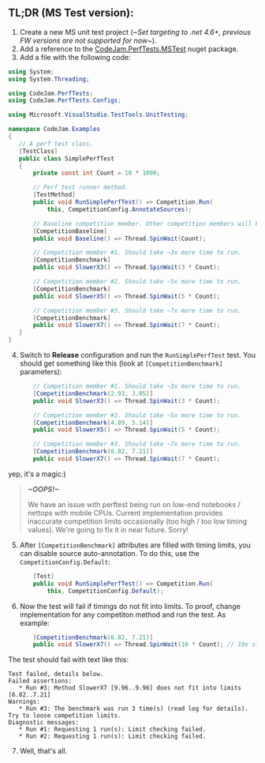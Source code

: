 ## TL;DR (MS Test version):

1. Create a new MS unit test project (*~Set targeting to .net 4.6+, previous FW versions are not supported for now~*).
2. Add a reference to the [CodeJam.PerfTests.MSTest](https://www.nuget.org/packages/CodeJam.PerfTests.MSTest) nuget package.
3. Add a file with the following code:
 ```c#
using System;
using System.Threading;

using CodeJam.PerfTests;
using CodeJam.PerfTests.Configs;

using Microsoft.VisualStudio.TestTools.UnitTesting;

namespace CodeJam.Examples
{
	// A perf test class.
	[TestClass]
	public class SimplePerfTest
	{
		private const int Count = 10 * 1000;

		// Perf test runner method.
		[TestMethod]
		public void RunSimplePerfTest() => Competition.Run(
			this, CompetitionConfig.AnnotateSources);

		// Baseline competition member. Other competition members will be compared with this.
		[CompetitionBaseline]
		public void Baseline() => Thread.SpinWait(Count);

		// Competition member #1. Should take ~3x more time to run.
		[CompetitionBenchmark]
		public void SlowerX3() => Thread.SpinWait(3 * Count);

		// Competition member #2. Should take ~5x more time to run.
		[CompetitionBenchmark]
		public void SlowerX5() => Thread.SpinWait(5 * Count);

		// Competition member #3. Should take ~7x more time to run.
		[CompetitionBenchmark]
		public void SlowerX7() => Thread.SpinWait(7 * Count);
	}
}
 ```

4. Switch to **Release** configuration and run the `RunSimplePerfTest` test. You should get something like this (look at `[CompetitionBenchmark]` parameters):
 ```c#
		// Competition member #1. Should take ~3x more time to run.
		[CompetitionBenchmark(2.93, 3.05)]
		public void SlowerX3() => Thread.SpinWait(3 * Count);

		// Competition member #2. Should take ~5x more time to run.
		[CompetitionBenchmark(4.89, 5.14)]
		public void SlowerX5() => Thread.SpinWait(5 * Count);

		// Competition member #3. Should take ~7x more time to run.
		[CompetitionBenchmark(6.82, 7.21)]
		public void SlowerX7() => Thread.SpinWait(7 * Count);
 ```
 yep, it's a magic:)

 > ***~OOPS!~***
 >
 > We have an issue with perftest being run on low-end notebooks / nettops with mobile CPUs. Current implementation provides inaccurate competition limits occasionally (too high / too low timing values). We're going to fix it in near future. Sorry!

5. After `[CompetitionBenchmark]` attributes are filled with timing limits, you can disable source auto-annotation. To do this,  use the `CompetitionConfig.Default`:
 ```c#
		[Test]
		public void RunSimplePerfTest() => Competition.Run(
			this, CompetitionConfig.Default);
 ```
6. Now the test will fail if timings do not fit into limits. To proof, change implementation for any competiton method and run the test. As example:
 ```c#
		[CompetitionBenchmark(6.82, 7.21)]
		public void SlowerX7() => Thread.SpinWait(10 * Count); // 10x slower
 ```
 The test should fail with text like this:
 ```
Test failed, details below.
Failed assertions:
    * Run #3: Method SlowerX7 [9.96..9.96] does not fit into limits [6.82..7.21]
Warnings:
    * Run #3: The benchmark was run 3 time(s) (read log for details). Try to loose competition limits.
Diagnostic messages:
    * Run #1: Requesting 1 run(s): Limit checking failed.
    * Run #2: Requesting 1 run(s): Limit checking failed.
 ```

7. Well, that's all.
